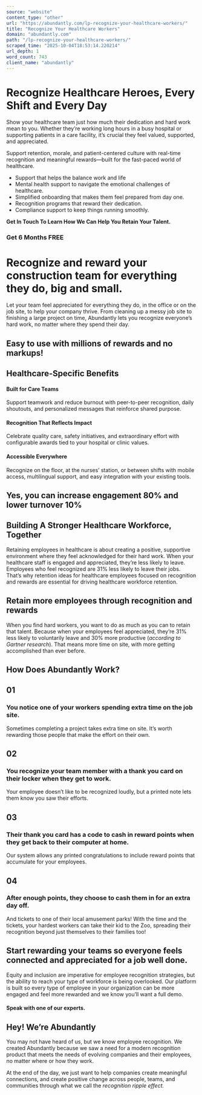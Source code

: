 ```yaml
---
source: "website"
content_type: "other"
url: "https://abundantly.com/lp-recognize-your-healthcare-workers/"
title: "Recognize Your Healthcare Workers"
domain: "abundantly.com"
path: "/lp-recognize-your-healthcare-workers/"
scraped_time: "2025-10-04T18:53:14.220214"
url_depth: 1
word_count: 743
client_name: "abundantly"
---
```


# Recognize Healthcare Heroes, Every Shift and Every Day

Show your healthcare team just how much their dedication and hard work mean to you. Whether they’re working long hours in a busy hospital or supporting patients in a care facility, it’s crucial they feel valued, supported, and appreciated.

Support retention, morale, and patient-centered culture with real-time recognition and meaningful rewards—built for the fast-paced world of healthcare.

*   Support that helps the balance work and life
*   Mental health support to navigate the emotional challenges of healthcare.
*   Simplified onboarding that makes them feel prepared from day one.
*   Recognition programs that reward their dedication.
*   Compliance support to keep things running smoothly.

**Get In Touch To Learn How We Can Help You Retain Your Talent.**

### Get 6 Months FREE

# Recognize and reward your construction team for everything they do, big and small.

Let your team feel appreciated for everything they do, in the office or on the job site, to help your company thrive. From cleaning up a messy job site to finishing a large project on time, Abundantly lets you recognize everyone’s hard work, no matter where they spend their day.

## Easy to use with millions of rewards and no markups!

## Healthcare-Specific Benefits

#### Built for Care Teams

Support teamwork and reduce burnout with peer-to-peer recognition, daily shoutouts, and personalized messages that reinforce shared purpose.

#### Recognition That Reflects Impact

Celebrate quality care, safety initiatives, and extraordinary effort with configurable awards tied to your hospital or clinic values.

#### Accessible Everywhere

Recognize on the floor, at the nurses’ station, or between shifts with mobile access, multilingual support, and easy integration with your existing tools.

## Yes, you can increase engagement 80% and lower turnover 10%

## Building A Stronger Healthcare Workforce, Together

Retaining employees in healthcare is about creating a positive, supportive environment where they feel acknowledged for their hard work. When your healthcare staff is engaged and appreciated, they’re less likely to leave. Employees who feel recognized are 31% less likely to leave their jobs. That’s why retention ideas for healthcare employees focused on recognition and rewards are essential for driving healthcare workforce retention.

## Retain more employees through recognition and rewards

When you find hard workers, you want to do as much as you can to retain that talent. Because when your employees feel appreciated, they’re 31% less likely to voluntarily leave and 30% more productive (_according to Gartner research_). That means more time on site, with more getting accomplished than ever before.

## How Does Abundantly Work?

## 01

### You notice one of your workers spending extra time on the job site.

Sometimes completing a project takes extra time on site. It’s worth rewarding those people that make the effort on their own.

## 02

### You recognize your team member with a thank you card on their locker when they get to work.

Your employee doesn’t like to be recognized loudly, but a printed note lets them know you saw their efforts.

## 03

### Their thank you card has a code to cash in reward points when they get back to their computer at home.

Our system allows any printed congratulations to include reward points that accumulate for your employees.

## 04

### After enough points, they choose to cash them in for an extra day off.

And tickets to one of their local amusement parks! With the time and the tickets, your hardest workers can take their kid to the Zoo, spreading their recognition beyond just themselves to their families too!

## Start rewarding your teams so everyone feels connected and appreciated for a job well done.

Equity and inclusion are imperative for employee recognition strategies, but the ability to reach your type of workforce is being overlooked. Our platform is built so every type of employee in your organization can be more engaged and feel more rewarded and we know you’ll want a full demo.

#### Speak with one of our experts.

## Hey! We’re Abundantly

You may not have heard of us, but we know employee recognition. We created Abundantly because we saw a need for a modern recognition product that meets the needs of evolving companies and their employees, no matter where or how they work.

At the end of the day, we just want to help companies create meaningful connections, and create positive change across people, teams, and communities through what we call the _recognition ripple effect._
